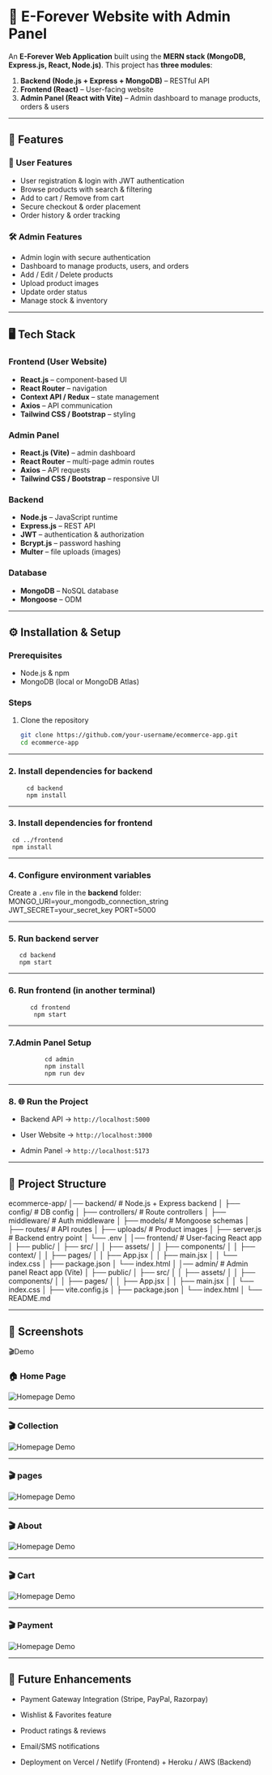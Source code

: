 
# 🛒 E-Forever Website with Admin Panel  

An **E-Forever Web Application** built using the **MERN stack (MongoDB, Express.js, React, Node.js)**.
This project has **three modules**:  

1. **Backend (Node.js + Express + MongoDB)** – RESTful API  
2. **Frontend (React)** – User-facing website  
3. **Admin Panel (React with Vite)** – Admin dashboard to manage products, orders & users  

---

## 🚀 Features  

### 👤 User Features  
- User registration & login with JWT authentication  
- Browse products with search & filtering  
- Add to cart / Remove from cart  
- Secure checkout & order placement  
- Order history & order tracking  

### 🛠️ Admin Features  
- Admin login with secure authentication  
- Dashboard to manage products, users, and orders  
- Add / Edit / Delete products  
- Upload product images  
- Update order status  
- Manage stock & inventory  

---

## 🖥️ Tech Stack  

### Frontend (User Website)  
- **React.js** – component-based UI  
- **React Router** – navigation  
- **Context API / Redux** – state management  
- **Axios** – API communication  
- **Tailwind CSS / Bootstrap** – styling  

### Admin Panel  
- **React.js (Vite)** – admin dashboard  
- **React Router** – multi-page admin routes  
- **Axios** – API requests  
- **Tailwind CSS / Bootstrap** – responsive UI  

### Backend  
- **Node.js** – JavaScript runtime  
- **Express.js** – REST API  
- **JWT** – authentication & authorization  
- **Bcrypt.js** – password hashing  
- **Multer** – file uploads (images)  

### Database  
- **MongoDB** – NoSQL database  
- **Mongoose** – ODM  

---

## ⚙️ Installation & Setup  

### Prerequisites  
- Node.js & npm  
- MongoDB (local or MongoDB Atlas)  

### Steps  

1. Clone the repository  
   ```bash
   git clone https://github.com/your-username/ecommerce-app.git
   cd ecommerce-app

---
### 2. Install dependencies for backend
         cd backend
         npm install
 ---
 
### 3. Install dependencies for frontend
     cd ../frontend
     npm install
 ---
### 4. Configure environment variables
   Create a `.env` file in the **backend** folder:
                                       MONGO_URI=your_mongodb_connection_string
                                        JWT_SECRET=your_secret_key
                                        PORT=5000
                                        
---
### 5. Run backend server
       cd backend
       npm start
---
### 6. Run frontend (in another terminal)
          cd frontend
           npm start
---
### 7.Admin Panel Setup
              cd admin
              npm install
              npm run dev
---
### 8. 🌐 Run the Project
  -   Backend API → `http://localhost:5000`
    
-   User Website → `http://localhost:3000`
    
-   Admin Panel → `http://localhost:5173`

---
## 📂 Project Structure
  
ecommerce-app/
│── backend/                # Node.js + Express backend
│   ├── config/             # DB config
│   ├── controllers/        # Route controllers
│   ├── middleware/         # Auth middleware
│   ├── models/             # Mongoose schemas
│   ├── routes/             # API routes
│   ├── uploads/            # Product images
│   ├── server.js           # Backend entry point
│   └── .env
│
│── frontend/               # User-facing React app
│   ├── public/
│   ├── src/
│   │   ├── assets/
│   │   ├── components/
│   │   ├── context/
│   │   ├── pages/
│   │   ├── App.jsx
│   │   ├── main.jsx
│   │   └── index.css
│   ├── package.json
│   └── index.html
│
│── admin/                  # Admin panel React app (Vite)
│   ├── public/
│   ├── src/
│   │   ├── assets/
│   │   ├── components/
│   │   ├── pages/
│   │   ├── App.jsx
│   │   ├── main.jsx
│   │   └── index.css
│   ├── vite.config.js
│   ├── package.json
│   └── index.html
│
└── README.md



---
## 📸 Screenshots
 🎬Demo
### 🏠 Home Page
   ![Homepage Demo](snap/a.png)
   
---
### 🎬 Collection 
  ![Homepage Demo](snap/b.png)

---
### 🎬 pages
  ![Homepage Demo](snap/c.png)

---
### 🎬 About 
  ![Homepage Demo](snap/d.png)

---
### 🎬 Cart 
  ![Homepage Demo](snap/e.png)

---
### 🎬 Payment
  ![Homepage Demo](snap/f.png)

---
## 🌟 Future Enhancements
   -   Payment Gateway Integration (Stripe, PayPal, Razorpay)
    
-   Wishlist & Favorites feature
    
-   Product ratings & reviews
    
-   Email/SMS notifications
    
-   Deployment on Vercel / Netlify (Frontend) + Heroku / AWS (Backend)
